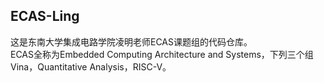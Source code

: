 ## ECAS-Ling
这是东南大学集成电路学院凌明老师ECAS课题组的代码仓库。  
ECAS全称为Embedded Computing Architecture and Systems，下列三个组Vina，Quantitative Analysis，RISC-V。
<!--

**Here are some ideas to get you started:**

🙋‍♀️ A short introduction - what is your organization all about?
🌈 Contribution guidelines - how can the community get involved?
👩‍💻 Useful resources - where can the community find your docs? Is there anything else the community should know?
🍿 Fun facts - what does your team eat for breakfast?
🧙 Remember, you can do mighty things with the power of [Markdown](https://docs.github.com/github/writing-on-github/getting-started-with-writing-and-formatting-on-github/basic-writing-and-formatting-syntax)
-->
